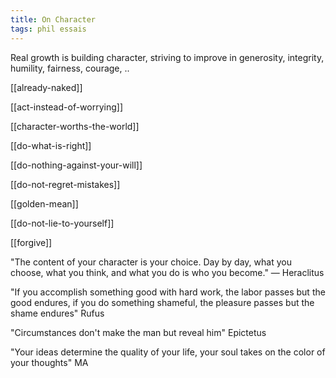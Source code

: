 ```yaml
---
title: On Character
tags: phil essais 
---
```


Real growth is building character, striving to improve in generosity, integrity, humility, fairness, courage, .. 

[[already-naked]]

[[act-instead-of-worrying]]

[[character-worths-the-world]]

[[do-what-is-right]]

[[do-nothing-against-your-will]]

[[do-not-regret-mistakes]]

[[golden-mean]]

[[do-not-lie-to-yourself]]

[[forgive]]


"The content of your character is your choice. Day by day, what you choose, what you think, and what you do is who you become." — Heraclitus 

"If you accomplish something good with hard work, the labor passes but the good endures, 
if you do something shameful, the pleasure passes but the shame endures" Rufus 

"Circumstances don't make the man but reveal him" Epictetus 


"Your ideas determine the quality of your life, your soul takes on the color of your thoughts" MA 